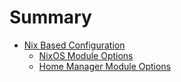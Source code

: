 # Summary

- [Nix Based Configuration](./configuration-overview.md)
    - [NixOS Module Options](./nixos-options.md)
    - [Home Manager Module Options](./home-options.md)
